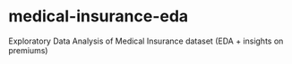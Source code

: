 # medical-insurance-eda
Exploratory Data Analysis of Medical Insurance dataset (EDA + insights on premiums)
